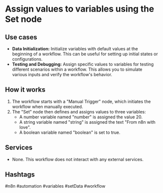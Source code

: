 # Assign values to variables using the Set node

## Use cases

*   **Data Initialization:** Initialize variables with default values at the beginning of a workflow. This can be useful for setting up initial states or configurations.
*   **Testing and Debugging:** Assign specific values to variables for testing different scenarios within a workflow. This allows you to simulate various inputs and verify the workflow's behavior.

## How it works

1.  The workflow starts with a "Manual Trigger" node, which initiates the workflow when manually executed.
2.  The "Set" node then defines and assigns values to three variables:
    *   A number variable named "number" is assigned the value 20.
    *   A string variable named "string" is assigned the text "From n8n with love".
    *   A boolean variable named "boolean" is set to true.

## Services

*   None. This workflow does not interact with any external services.

## Hashtags

#n8n #automation #variables #setData #workflow
